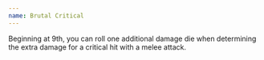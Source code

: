 ```yaml
---
name: Brutal Critical
---
```

Beginning at 9th, you can roll one additional damage die when determining the extra damage for a critical hit with a melee attack.

